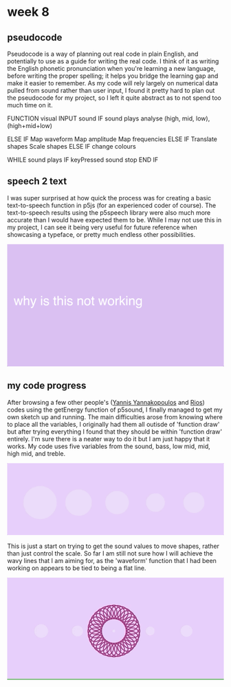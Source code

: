 # week 8
## pseudocode

Pseudocode is a way of planning out real code in plain English, and potentially to use as a guide for writing the real code. I think of it as writing the English phonetic pronunciation when you're learning a new language, before writing the proper spelling; it helps you bridge the learning gap and make it easier to remember.
As my code will rely largely on numerical data pulled from sound rather than user input, I found it pretty hard to plan out the pseudocode for my project, so I left it quite abstract as to not spend too much time on it.

FUNCTION visual
INPUT sound
IF sound plays
	analyse (high, mid, low),
(high+mid+low)

ELSE IF
	Map waveform
	Map amplitude
	Map frequencies
ELSE IF
	Translate shapes
	Scale shapes 
ELSE IF
	change colours

WHILE sound plays
IF keyPressed
	sound stop
END IF

## speech 2 text

I was super surprised at how quick the process was for creating a basic text-to-speech function in p5js (for an experienced coder of course). The text-to-speech results using the p5speech library were also much more accurate than I would have expected them to be. While I may not use this in my project, I can see it being very useful for future reference when showcasing a typeface, or pretty much endless other possibilities.

<img src="Screen Shot 2020-09-19 at 4.18.20 pm.png" width="750" />

## my code progress

After browsing a few other people's ([Yannis Yannakopoulos](https://tympanus.net/codrops/2018/03/06/creative-audio-visualizers/) and [Rios](https://editor.p5js.org/rios/sketches)) codes using the getEnergy function of p5sound, I finally managed to get my own sketch up and running. The main difficulties arose from knowing where to place all the variables, I originally had them all outisde of 'function draw' but after trying everything I found that they should be within 'function draw' entirely. I'm sure there is a neater way to do it but I am just happy that it works. My code uses five variables from the sound, bass, low mid, mid, high mid, and treble.

<img src="getenergy.gif" width="750" />

This is just a start on trying to get the sound values to move shapes, rather than just control the scale. So far I am still not sure how I will achieve the wavy lines that I am aiming for, as the 'waveform' function that I had been working on appears to be tied to being a flat line.

<img src="mandala.gif" width="750" />
